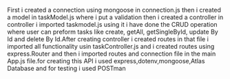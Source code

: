 First i created a connection using mongoose in connection.js then i created a model in taskModel.js where i put a validation then i created a controller in controller i imported taskmodel.js using it i have done the CRUD operation
where user can preform tasks like create, getAll, getSingleById, update By Id and delete By Id.After creating controller i created routes in that file i imported all functionality usin taskController.js and i created 
routes using express.Router and then i imported routes and connection file in the main App.js file.for creating this API i used express,dotenv,mongoose,Atlas Database and for testing i used POSTman
